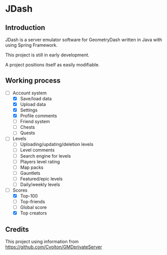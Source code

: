 # JDash

Introduction
----------

JDash is a server emulator software for GeometryDash written in Java
with using Spring Framework.

This project is still in early development.

A project positions itself as easily modifiable.

Working process
----------
- [ ] Account system
    - [X] Save/load data
    - [X] Upload data
    - [X] Settings
    - [X] Profile comments
    - [ ] Friend system
    - [ ] Chests
    - [ ] Quests
- [ ] Levels
    - [ ] Uploading/updating/deletion levels
    - [ ] Level comments
    - [ ] Search engine for levels
    - [ ] Players level rating
    - [ ] Map packs
    - [ ] Gauntlets
    - [ ] Featured/epic levels
    - [ ] Daily/weekly levels
- [ ] Scores
    - [X] Top-100
    - [ ] Top-friends
    - [ ] Global score
    - [X] Top creators

Credits
----------

This project using information from https://github.com/Cvolton/GMDprivateServer
